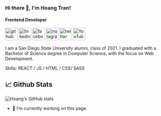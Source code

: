 ### Hi there 👋, I'm Hoang Tran!
#### Frontend Developer 
[<img src='https://cdn.jsdelivr.net/npm/simple-icons@3.0.1/icons/github.svg' alt='github' height='40' size = "10">](https://github.com/tdphuochoang)  [<img src='https://cdn.jsdelivr.net/npm/simple-icons@3.0.1/icons/linkedin.svg' alt='linkedin' height='40' size = "20">](https://www.linkedin.com/in/tdphuochoang/)  [<img src='https://cdn.jsdelivr.net/npm/simple-icons@3.0.1/icons/facebook.svg' alt='facebook' height='40' size = "50%">](https://www.facebook.com/tdphuochoang)  [<img src='https://cdn.jsdelivr.net/npm/simple-icons@3.0.1/icons/instagram.svg' alt='instagram' height='40'>](https://www.instagram.com/tdphoang/)  [<img src='https://cdn.jsdelivr.net/npm/simple-icons@3.0.1/icons/twitter.svg' alt='twitter' height='40'>](https://twitter.com/tdphuochoang)  [<img src='https://cdn.jsdelivr.net/npm/simple-icons@3.0.1/icons/youtube.svg' alt='YouTube' height='40'>](https://www.youtube.com/channel/UCB_uUJrCjzLMwj-k-pYwTSA)  

I am a San Diego State University alumni, class of 2021. I graduated with a Bachelor of Science degree in Computer Science, with the focus on Web Development.

Skills: REACT / JS / HTML / CSS/ SASS 



## 📈 Github Stats

![Hoang's GitHub stats](https://github-readme-stats.vercel.app/api?username=tdphuochoang&show_icons=true&theme=great-gatsby)



- 🔭 I’m currently working on this page. 





